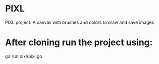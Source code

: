 # PIXL

PIXL project: A canvas with brushes and colors to draw and save images

# After cloning run the project using:

go run pixl/pixl.go
